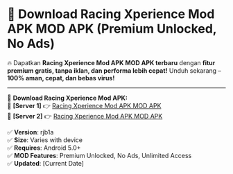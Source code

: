 # 🚀 Download Racing Xperience Mod APK MOD APK (Premium Unlocked, No Ads)  

🔥 Dapatkan **Racing Xperience Mod APK MOD APK terbaru** dengan **fitur premium gratis, tanpa iklan, dan performa lebih cepat!** Unduh sekarang – **100% aman, cepat, dan bebas virus!**  

---


🔽 **Download Racing Xperience Mod APK:**  
🔹 **[Server 1]** 👉 [Racing Xperience Mod APK MOD APK](https://apkcomod.com?title=Racing_Xperience_Mod_APK)  
🔹 **[Server 2]** 👉 [Racing Xperience Mod APK MOD APK](https://apkcomod.com?title=Racing_Xperience_Mod_APK)  


✅ **Version**: rjb1a  
✅ **Size**: Varies with device  
✅ **Requires**: Android 5.0+  
✅ **MOD Features**: Premium Unlocked, No Ads, Unlimited Access  
✅ **Updated**: [Current Date]  